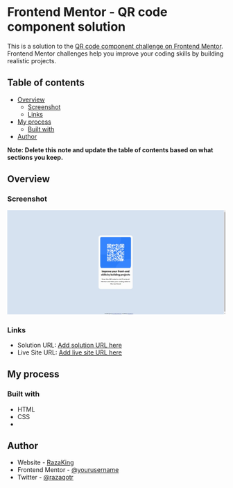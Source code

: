 # Frontend Mentor - QR code component solution

This is a solution to the [QR code component challenge on Frontend Mentor](https://www.frontendmentor.io/challenges/qr-code-component-iux_sIO_H). Frontend Mentor challenges help you improve your coding skills by building realistic projects. 

## Table of contents

- [Overview](#overview)
  - [Screenshot](#screenshot)
  - [Links](#links)
- [My process](#my-process)
  - [Built with](#built-with)
- [Author](#author)


**Note: Delete this note and update the table of contents based on what sections you keep.**

## Overview

### Screenshot
 <img src="screenshot.png" alt="screenshot" style="max-width: 100%;">



### Links

- Solution URL: [Add solution URL here](https://your-solution-url.com)
- Live Site URL: [Add live site URL here](https://your-live-site-url.com)

## My process

### Built with
- HTML
- CSS 
- 


## Author

- Website - [RazaKing](https://)
- Frontend Mentor - [@yourusername](https://www.frontendmentor.io/profile/yourusername)
- Twitter - [@razaqotr](https://www.twitter.com/razaqotr)

